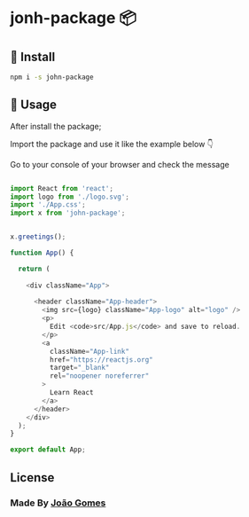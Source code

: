 # jonh-package 📦

## 🎯 Install 

```bash
npm i -s john-package
```

## 🧬 Usage 
After install the package;

Import the package and use it like the example below 👇

Go to your console of your browser and check the message

```javascript

import React from 'react';
import logo from './logo.svg';
import './App.css';
import x from 'john-package';


x.greetings();

function App() {

  return (
   
    <div className="App">
     
      <header className="App-header">
        <img src={logo} className="App-logo" alt="logo" />
        <p>
          Edit <code>src/App.js</code> and save to reload.
        </p>
        <a
          className="App-link"
          href="https://reactjs.org"
          target="_blank"
          rel="noopener noreferrer"
        >
          Learn React
        </a>
      </header>
    </div>
  );
}

export default App;

```

## License

### Made By [João Gomes](https://joaosilgo.github.io/joaogomes/)

#### 
